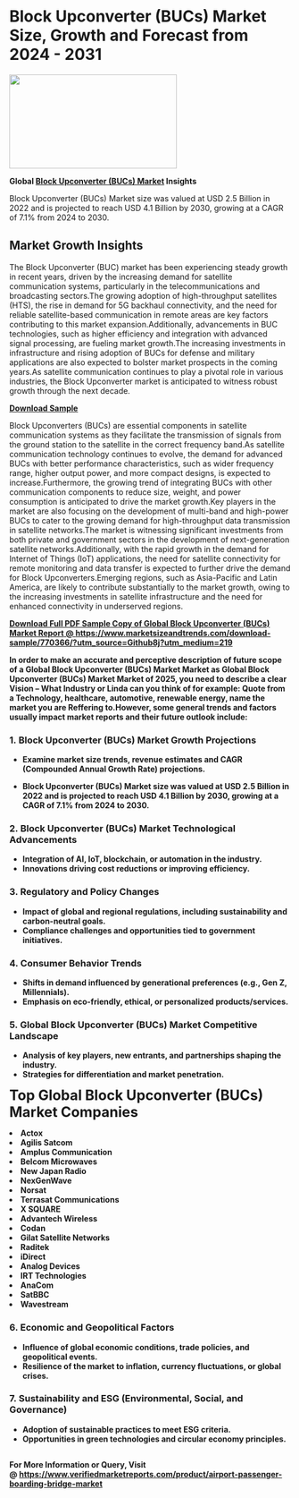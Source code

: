<H1>Block Upconverter (BUCs) Market Size, Growth and Forecast from 2024 - 2031</H1><img class="aligncenter size-medium wp-image-584254" src="https://thirdeyenews.in/wp-content/uploads/2024/09/Global-Market-Research-300x168.jpeg" alt="" width="300" height="168" /><p><strong>Global&nbsp;<a href="https://www.marketsizeandtrends.com/download-sample/770366/?utm_source=Github8j?utm_medium=219">Block Upconverter (BUCs) Market</a> Insights</strong></p><p>Block Upconverter (BUCs) Market size was valued at USD 2.5 Billion in 2022 and is projected to reach USD 4.1 Billion by 2030, growing at a CAGR of 7.1% from 2024 to 2030.</p><p><h2>Market Growth Insights</h2> <p>The Block Upconverter (BUC) market has been experiencing steady growth in recent years, driven by the increasing demand for satellite communication systems, particularly in the telecommunications and broadcasting sectors.The growing adoption of high-throughput satellites (HTS), the rise in demand for 5G backhaul connectivity, and the need for reliable satellite-based communication in remote areas are key factors contributing to this market expansion.Additionally, advancements in BUC technologies, such as higher efficiency and integration with advanced signal processing, are fueling market growth.The increasing investments in infrastructure and rising adoption of BUCs for defense and military applications are also expected to bolster market prospects in the coming years.As satellite communication continues to play a pivotal role in various industries, the Block Upconverter market is anticipated to witness robust growth through the next decade.</p> <p><strong><a href="#">Download Sample</a></strong></p> <p>Block Upconverters (BUCs) are essential components in satellite communication systems as they facilitate the transmission of signals from the ground station to the satellite in the correct frequency band.As satellite communication technology continues to evolve, the demand for advanced BUCs with better performance characteristics, such as wider frequency range, higher output power, and more compact designs, is expected to increase.Furthermore, the growing trend of integrating BUCs with other communication components to reduce size, weight, and power consumption is anticipated to drive the market growth.Key players in the market are also focusing on the development of multi-band and high-power BUCs to cater to the growing demand for high-throughput data transmission in satellite networks.The market is witnessing significant investments from both private and government sectors in the development of next-generation satellite networks.Additionally, with the rapid growth in the demand for Internet of Things (IoT) applications, the need for satellite connectivity for remote monitoring and data transfer is expected to further drive the demand for Block Upconverters.Emerging regions, such as Asia-Pacific and Latin America, are likely to contribute substantially to the market growth, owing to the increasing investments in satellite infrastructure and the need for enhanced connectivity in underserved regions.</p> <p><strong><a href="#"></p><p><span class=""><strong>Download Full PDF Sample Copy of Global Block Upconverter (BUCs) Market Report</strong> @ <a href="https://www.marketsizeandtrends.com/download-sample/770366/?utm_source=Github8j?utm_medium=219" target="_blank">https://www.marketsizeandtrends.com/download-sample/770366/?utm_source=Github8j?utm_medium=219</a></span></p><p>In order to make an accurate and perceptive description of future scope of a Global&nbsp;Block Upconverter (BUCs) Market Market as Global&nbsp;Block Upconverter (BUCs) Market Market of 2025, you need to describe a clear Vision &ndash; What Industry or Linda can you think of for example: Quote from a Technology, healthcare, automotive, renewable energy, name the market you are Reffering to.However, some general trends and factors usually impact market reports and their future outlook include:</p><h3>1.&nbsp;<strong>Block Upconverter (BUCs) Market Growth Projections</strong></h3><ul><li>Examine market size trends, revenue estimates and CAGR (Compounded Annual Growth Rate) projections.</li><li><p>Block Upconverter (BUCs) Market size was valued at USD 2.5 Billion in 2022 and is projected to reach USD 4.1 Billion by 2030, growing at a CAGR of 7.1% from 2024 to 2030.</p></li></ul><h3>2.&nbsp;<strong>Block Upconverter (BUCs) Market Technological Advancements</strong></h3><ul><li>Integration of AI, IoT, blockchain, or automation in the industry.</li><li>Innovations driving cost reductions or improving efficiency.</li></ul><h3>3.&nbsp;<strong>Regulatory and Policy Changes</strong></h3><ul><li>Impact of global and regional regulations, including sustainability and carbon-neutral goals.</li><li>Compliance challenges and opportunities tied to government initiatives.</li></ul><h3>4.&nbsp;<strong>Consumer Behavior Trends</strong></h3><ul><li>Shifts in demand influenced by generational preferences (e.g., Gen Z, Millennials).</li><li>Emphasis on eco-friendly, ethical, or personalized products/services.</li></ul><h3>5.&nbsp;<strong>Global Block Upconverter (BUCs) Market Competitive Landscape</strong></h3><ul><li>Analysis of key players, new entrants, and partnerships shaping the industry.</li><li>Strategies for differentiation and market penetration.</li></ul><p data-pm-slice="1 1 []"><span style="color: inherit; font-family: inherit; font-size: 25px;">Top Global Block Upconverter (BUCs) Market Companies</span></p><div class="" data-test-id=""><p><li>Actox</li><li> Agilis Satcom</li><li> Amplus Communication</li><li> Belcom Microwaves</li><li> New Japan Radio</li><li> NexGenWave</li><li> Norsat</li><li> Terrasat Communications</li><li> X SQUARE</li><li> Advantech Wireless</li><li> Codan</li><li> Gilat Satellite Networks</li><li> Raditek</li><li> iDirect</li><li> Analog Devices</li><li> IRT Technologies</li><li> AnaCom</li><li> SatBBC</li><li> Wavestream</li></p></div><h3>6.&nbsp;<strong>Economic and Geopolitical Factors</strong></h3><ul><li>Influence of global economic conditions, trade policies, and geopolitical events.</li><li>Resilience of the market to inflation, currency fluctuations, or global crises.</li></ul><h3>7.&nbsp;<strong>Sustainability and ESG (Environmental, Social, and Governance)</strong></h3><ul><li>Adoption of sustainable practices to meet ESG criteria.</li><li>Opportunities in green technologies and circular economy principles.</li></ul><h2><strong style="font-size: 14px;">For More Information or Query, Visit @&nbsp;</strong><a style="background-color: #ffffff; font-size: 14px;" href="https://www.marketsizeandtrends.com/report/block-upconverter-bucs-market/" target="_blank">https://www.verifiedmarketreports.com/product/airport-passenger-boarding-bridge-market</a></h2>